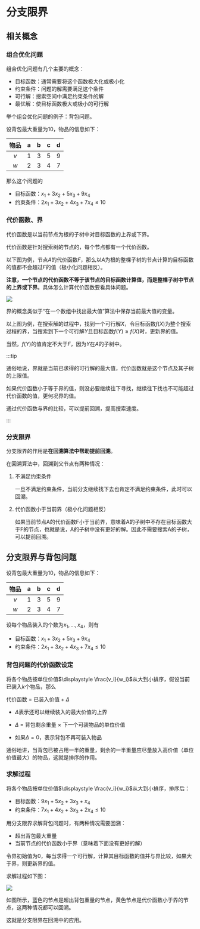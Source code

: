 # 分支限界

## 相关概念

### 组合优化问题

组合优化问题有几个主要的概念：

* 目标函数：通常需要将这个函数极大化或极小化
* 约束条件：问题的解需要满足这个条件
* 可行解：搜索空间中满足约束条件的解
* 最优解：使目标函数极大或极小的可行解

举个组合优化问题的例子：背包问题。

设背包最大重量为10，物品的信息如下：

| 物品 |  a   |  b   |  c   |  d   |
| :--: | :--: | :--: | :--: | :--: |
| $v$  |  1   |  3   |  5   |  9   |
| $w$  |  2   |  3   |  4   |  7   |

那么这个问题的

* 目标函数：$x_1+3x_2+5x_3+9x_4$
* 约束条件：$2x_1+3x_2+4x_3+7x_4 \le 10$

### 代价函数、界

代价函数是以当前节点为根的子树中对目标函数的上界或下界。

代价函数是针对搜索树的节点的，每个节点都有一个代价函数。

以下图为例，节点$A$的代价函数$F$，那么以$A$为根的整棵子树的节点计算的目标函数的值都不会超过$F$的值（极小化问题相反）。

**注意，一个节点的代价函数不等于该节点的目标函数计算值，而是整棵子树中节点的上界或下界**。具体怎么计算代价函数要看具体问题。

![](https://tva1.sinaimg.cn/large/e6c9d24egy1h236oxfn1qj20d806n0sv.jpg)

界的概念类似于“在一个数组中找出最大值”算法中保存当前最大值的变量。

以上图为例，在搜索解的过程中，找到一个可行解$X$，令目标函数$f(X)$为整个搜索过程的界，当搜索到下一个可行解$Y$且目标函数$f(Y) \ge f(X)$时，更新界的值。

当然，$f(Y)$的值肯定不大于$F$，因为$Y$在$A$的子树中。

:::tip

通俗地说，界就是当前已求得的可行解的最大值，代价函数就是这个节点及其子树的上限值。

如果代价函数小于等于界的值，则没必要继续往下寻找，继续往下找也不可能超过代价函数的值，更何况界的值。

通过代价函数与界的比较，可以提前回溯，提高搜索速度。

:::

### 分支限界

分支限界的作用是**在回溯算法中帮助提前回溯**。

在回溯算法中，回溯到父节点有两种情况：

1. 不满足约束条件

   一旦不满足约束条件，当前分支继续找下去也肯定不满足约束条件，此时可以回溯。

2. 代价函数小于当前界（极小化问题相反）

   如果当前节点A的代价函数F小于当前界，意味着A的子树中不存在目标函数大于F的节点，也就是说，A的子树中没有更好的解。因此不需要搜索A的子树，可以提前回溯。

## 分支限界与背包问题

设背包最大重量为10，物品的信息如下：

| 物品 |  a   |  b   |  c   |  d   |
| :--: | :--: | :--: | :--: | :--: |
| $v$  |  1   |  3   |  5   |  9   |
| $w$  |  2   |  3   |  4   |  7   |

设每个物品装入的个数为$x_1,\dots,x_4$，则有

* 目标函数：$x_1+3x_2+5x_3+9x_4$
* 约束条件：$2x_1+3x_2+4x_3+7x_4 \le 10$

### 背包问题的代价函数设定

将各个物品按单位价值$\displaystyle \frac{v_i}{w_i}$从大到小排序，假设当前已装入$k$个物品，那么

代价函数 = 已装入价值 + $\Delta$

* $\Delta$表示还可以继续装入的最大价值的上界

* $\Delta$ = 背包剩余重量 $\times$ 下一个可装物品的单位价值

* 如果$\Delta = 0$，表示背包不再可装入物品

通俗地讲，当背包已被占用一半的重量，剩余的一半重量应尽量放入高价值（单位价值最大）的物品，这就是排序的作用。

### 求解过程

将各个物品按单位价值$\displaystyle \frac{v_i}{w_i}$从大到小排序，排序后：

* 目标函数：$9x_1+5x_2+3x_3+x_4$
* 约束条件：$7x_1+4x_2+3x_3+2x_4 \le 10$

用分支限界求解背包问题时，有两种情况需要回溯：

* 超出背包最大重量
* 当前节点的代价函数小于界（意味着下面没有更好的解）

令界初始值为0，每当求得一个可行解，计算其目标函数的值并与界比较，如果大于界，则更新界的值。

求解过程如下图：

<img src="https://tva1.sinaimg.cn/large/008i3skNgy1guptsc1issj60ml0jgmz802.jpg"  />

如图所示，蓝色的节点是超出背包重量的节点，黄色节点是代价函数小于界的节点，这两种情况都可以回溯。

这就是分支限界在回溯中的应用。
